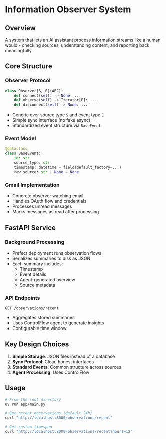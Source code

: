 # Information Observer System

## Overview
A system that lets an AI assistant process information streams like a human would - checking sources, understanding content, and reporting back meaningfully.

## Core Structure

### Observer Protocol
```python
class Observer[S, E](ABC):
    def connect(self) -> None: ...
    def observe(self) -> Iterator[E]: ...
    def disconnect(self) -> None: ...
```

- Generic over source type `S` and event type `E`
- Simple sync interface (no fake async)
- Standardized event structure via `BaseEvent`

### Event Model
```python
@dataclass
class BaseEvent:
    id: str
    source_type: str
    timestamp: datetime = field(default_factory=...)
    raw_source: str | None = None
```

### Gmail Implementation
- Concrete observer watching email
- Handles OAuth flow and credentials
- Processes unread messages
- Marks messages as read after processing

## FastAPI Service

### Background Processing
- Prefect deployment runs observation flows
- Serializes summaries to disk as JSON
- Each summary includes:
  - Timestamp
  - Event details
  - Agent-generated overview
  - Source metadata

### API Endpoints
`GET /observations/recent`
- Aggregates stored summaries
- Uses ControlFlow agent to generate insights
- Configurable time window

## Key Design Choices
1. **Simple Storage**: JSON files instead of a database
2. **Sync Protocol**: Clear, honest interfaces
3. **Standard Events**: Common structure across sources
4. **Agent Processing**: Uses ControlFlow

## Usage
```bash
# From the root directory
uv run app/main.py

# Get recent observations (default 24h)
curl "http://localhost:8000/observations/recent"

# Get custom timespan
curl "http://localhost:8000/observations/recent?hours=12"
```